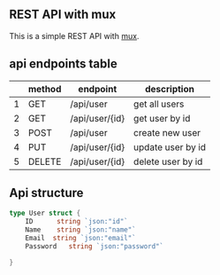 ## REST API with mux

This is a simple REST API with [mux](https://github.com/gorilla/mux).

## api endpoints table

|     | method | endpoint       | description       |
| --- | ------ | -------------- | ----------------- |
| 1   | GET    | /api/user      | get all users     |
| 2   | GET    | /api/user/{id} | get user by id    |
| 3   | POST   | /api/user      | create new user   |
| 4   | PUT    | /api/user/{id} | update user by id |
| 5   | DELETE | /api/user/{id} | delete user by id |

## Api structure

```go
type User struct {
    ID      string `json:"id"`
    Name    string `json:"name"`
    Email  string `json:"email"`
    Password   string `json:"password"`

}
```
